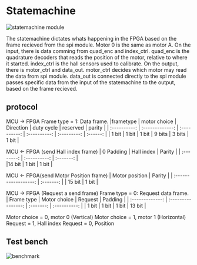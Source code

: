# Statemachine
![statemachine module](https://i.gyazo.com/effd08d41240958dc5f1096c466e2ccb.png)

The statemachine dictates whats happening in the FPGA based on the frame recieved from the spi module.
Motor 0 is the same as motor A.
On the input, there is data comming from quad_enc and index_ctrl.
quad_enc is the quadrature decoders that reads the position of the motor, relative to where it started.
index_ctrl is the hall sensors used to calibrate. 
On the output, there is motor_ctrl and data_out.
motor_ctrl decides which motor may read the data from spi module.
data_out is connected directly to the spi module passes specific data from the input of the statemachine to the output, based on the frame recieved.

## protocol
MCU &rarr; FPGA
Frame type = 1: Data frame.
|frametype	| motor choice	| Direction	| duty cycle	| reserved	| parity	| 
| :----------:	| :-------------: 	| :----------:	| :----------:	| :---------:	| :------:	|
| 1 bit			| 1 bit					| 1 bit			| 9 bits			| 3 bits			| 1 bit		| 

MCU &larr; FPGA (send Hall index frame)
| 0 Padding	| Hall index	| Parity	|
| :--------:	| :----------:	| :-------:	|  
|14 bit			| 1 bit			| 1 bit		|

 MCU  &larr; FPGA(send Motor Position frame)
| Motor position	| Parity	|
| :------------------:	| :-------:	|
|  15 bit					| 1 bit		|

MCU &rarr; FPGA (Request a send frame)
Frame type = 0: Request data frame.
| Frame type	| Motor choice	| Request	| Padding	|
| :-------------:	| :----------------:	| :-------:	| :----------:	|
| 1 bit				| 1 bit					| 1 bit		| 13 bit		|

Motor choice = 0, motor 0 (Vertical)
Motor choice = 1, motor 1 (Horizontal)
Request = 1, Hall index
Request = 0, Position
 

## Test bench
![benchmark](https://i.gyazo.com/33c2b5907761bfed78a1ddda94417587.png)
<!--stackedit_data:
eyJoaXN0b3J5IjpbMjA4OTAzNjg5M119
-->